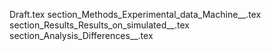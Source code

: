 Draft.tex
section_Methods_Experimental_data_Machine__.tex
section_Results_Results_on_simulated__.tex
section_Analysis_Differences__.tex